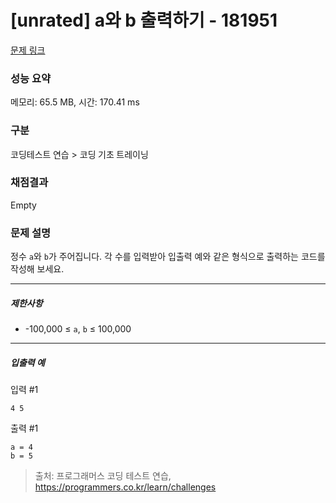 # [unrated] a와 b 출력하기 - 181951 

[문제 링크](https://school.programmers.co.kr/learn/courses/30/lessons/181951) 

### 성능 요약

메모리: 65.5 MB, 시간: 170.41 ms

### 구분

코딩테스트 연습 > 코딩 기초 트레이닝

### 채점결과

Empty

### 문제 설명

<p>정수 <code>a</code>와 <code>b</code>가 주어집니다. 각 수를 입력받아 입출력 예와 같은 형식으로 출력하는 코드를 작성해 보세요.</p>

<hr>

<h5>제한사항</h5>

<ul>
<li>-100,000 ≤ <code>a</code>, <code>b</code> ≤ 100,000</li>
</ul>

<hr>

<h5>입출력 예</h5>

<p>입력 #1</p>
<div class="highlight"><pre class="codehilite"><code>4 5
</code></pre></div>
<p>출력 #1</p>
<div class="highlight"><pre class="codehilite"><code>a = 4
b = 5
</code></pre></div>

> 출처: 프로그래머스 코딩 테스트 연습, https://programmers.co.kr/learn/challenges